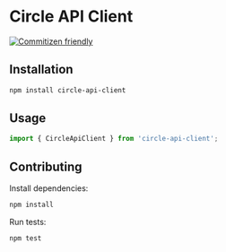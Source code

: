 # Circle API Client

[![Commitizen friendly](https://img.shields.io/badge/commitizen-friendly-brightgreen.svg)](http://commitizen.github.io/cz-cli/)

## Installation

```sh
npm install circle-api-client
```

## Usage

```typescript
import { CircleApiClient } from 'circle-api-client';
```

## Contributing

Install dependencies:

```sh
npm install
```

Run tests:

```sh
npm test
```
